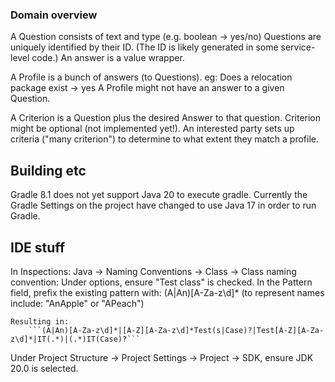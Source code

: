 ### Domain overview
A Question consists of text and type (e.g. boolean -> yes/no)
Questions are uniquely identified by their ID. (The ID is likely generated in some service-level code.)
An answer is a value wrapper.

A Profile is a bunch of answers (to Questions). eg: Does a relocation package exist -> yes
A Profile might not have an answer to a given Question.

A Criterion is a Question plus the desired Answer to that question.
Criterion might be optional (not implemented yet!).
An interested party sets up criteria ("many criterion") to determine to what extent they match a profile.


## Building etc

Gradle 8.1 does not yet support Java 20 to execute gradle.
Currently the Gradle Settings on the project have changed to use Java 17 in order to run Gradle.


## IDE stuff

In Inspections: Java -> Naming Conventions -> Class -> Class naming convention:
    Under options, ensure "Test class" is checked.
    In the Pattern field, prefix the existing pattern with:
        (A|An)[A-Za-z\d]*
    (to represent names include: "AnApple" or "APeach")

    Resulting in:
        ```(A|An)[A-Za-z\d]*|[A-Z][A-Za-z\d]*Test(s|Case)?|Test[A-Z][A-Za-z\d]*|IT(.*)|(.*)IT(Case)?```


Under Project Structure -> Project Settings -> Project -> SDK, ensure JDK 20.0 is selected.
